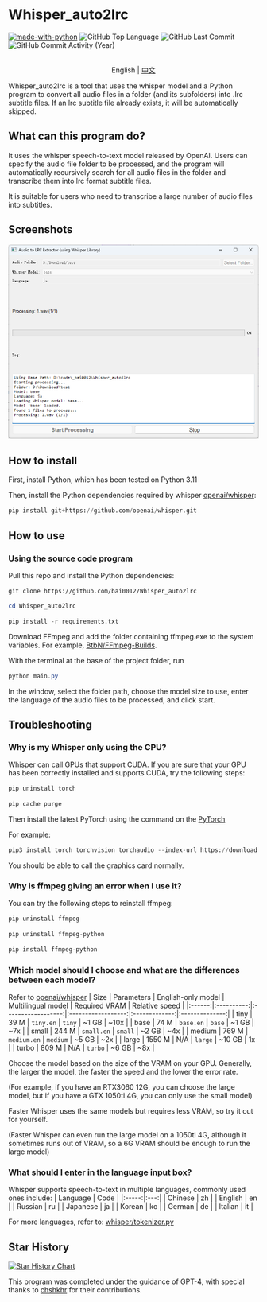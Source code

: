 # Whisper_auto2lrc

[![made-with-python](https://img.shields.io/badge/Made%20with-Python-1f425f.svg)](https://www.python.org/)
<img alt="GitHub Top Language" src="https://img.shields.io/github/languages/top/bai0012/Whisper_auto2lrc" />
<img alt="GitHub Last Commit" src="https://img.shields.io/github/last-commit/bai0012/Whisper_auto2lrc" />
<img alt="GitHub Commit Activity (Year)" src="https://img.shields.io/github/commit-activity/y/bai0012/Whisper_auto2lrc" />

<p align="center">
    <br> English | <a href="README-CN.md">中文</a>


Whisper_auto2lrc is a tool that uses the whisper model and a Python program to convert all audio files in a folder (and its subfolders) into .lrc subtitle files. If an lrc subtitle file already exists, it will be automatically skipped.


## What can this program do?

It uses the whisper speech-to-text model released by OpenAI. Users can specify the audio file folder to be processed, and the program will automatically recursively search for all audio files in the folder and transcribe them into lrc format subtitle files.

It is suitable for users who need to transcribe a large number of audio files into subtitles.


## Screenshots
![](https://raw.githubusercontent.com/bai0012/Whisper_auto2lrc/main/demo.png)


## How to install

First, install Python, which has been tested on Python 3.11

Then, install the Python dependencies required by whisper [openai/whisper](https://github.com/openai/whisper#setup):

```python
pip install git+https://github.com/openai/whisper.git 
```

## How to use

### Using the source code program

Pull this repo and install the Python dependencies:

```git
git clone https://github.com/bai0012/Whisper_auto2lrc
```

```Powershell
cd Whisper_auto2lrc
```

```python
pip install -r requirements.txt 
```

Download FFmpeg and add the folder containing ffmpeg.exe to the system variables. For example, [BtbN/FFmpeg-Builds](https://github.com/BtbN/FFmpeg-Builds/releases).

With the terminal at the base of the project folder, run

```Powershell
python main.py
```

In the window, select the folder path, choose the model size to use, enter the language of the audio files to be processed, and click start.

## Troubleshooting

### Why is my Whisper only using the CPU?

Whisper can call GPUs that support CUDA. If you are sure that your GPU has been correctly installed and supports CUDA, try the following steps:

```python 
pip uninstall torch
```

```python 
pip cache purge
```
Then install the latest PyTorch using the command on the [PyTorch](https://pytorch.org/get-started/locally/)

For example:
```python
pip3 install torch torchvision torchaudio --index-url https://download.pytorch.org/whl/cu126
```

You should be able to call the graphics card normally.

### Why is ffmpeg giving an error when I use it?

You can try the following steps to reinstall ffmpeg:

```python
pip uninstall ffmpeg
```

```python 
pip uninstall ffmpeg-python
```

```python
pip install ffmpeg-python
```

### Which model should I choose and what are the differences between each model?

Refer to [openai/whisper](https://github.com/openai/whisper#available-models-and-languages)
|  Size  | Parameters | English-only model | Multilingual model | Required VRAM | Relative speed |
|:------:|:----------:|:------------------:|:------------------:|:-------------:|:--------------:|
|  tiny  |    39 M    |     `tiny.en`      |       `tiny`       |     ~1 GB     |      ~10x      |
|  base  |    74 M    |     `base.en`      |       `base`       |     ~1 GB     |      ~7x       |
| small  |   244 M    |     `small.en`     |      `small`       |     ~2 GB     |      ~4x       |
| medium |   769 M    |    `medium.en`     |      `medium`      |     ~5 GB     |      ~2x       |
| large  |   1550 M   |        N/A         |      `large`       |    ~10 GB     |       1x       |
| turbo  |   809 M    |        N/A         |      `turbo`       |     ~6 GB     |      ~8x       |

Choose the model based on the size of the VRAM on your GPU. Generally, the larger the model, the faster the speed and the lower the error rate.

(For example, if you have an RTX3060 12G, you can choose the large model, but if you have a GTX 1050ti 4G, you can only use the small model)

Faster Whisper uses the same models but requires less VRAM, so try it out for yourself.

(Faster Whisper can even run the large model on a 1050ti 4G, although it sometimes runs out of VRAM, so a 6G VRAM should be enough to run the large model)

### What should I enter in the language input box?

Whisper supports speech-to-text in multiple languages, commonly used ones include:
|  Language  | Code |
|:-----:|:---:|
|  Chinese  | zh |
|  English  | en |
|  Russian  | ru |
|  Japanese  | ja |
|  Korean  | ko |
|  German  | de |
|  Italian  | it |

For more languages, refer to: [whisper/tokenizer.py](https://github.com/openai/whisper/blob/main/whisper/tokenizer.py)

## Star History

[![Star History Chart](https://api.star-history.com/svg?repos=bai0012/Whisper_auto2lrc&type=Date)](https://star-history.com/#bai0012/Whisper_auto2lrc&Date)

This program was completed under the guidance of GPT-4, with special thanks to [chshkhr](https://github.com/chshkhr) for their contributions.